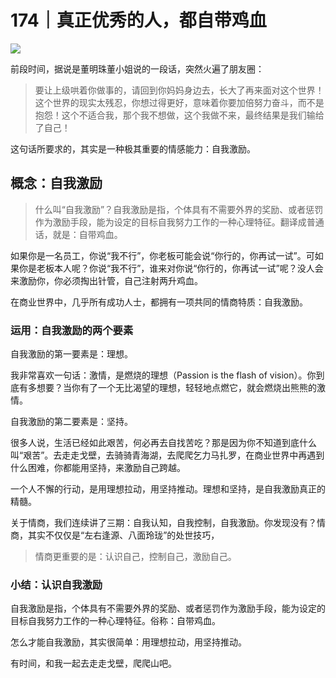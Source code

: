 # 174｜真正优秀的人，都自带鸡血

![](../img/48fd285512ec5abf8b0e93638b1435cd.jpg)

前段时间，据说是董明珠董小姐说的一段话，突然火遍了朋友圈：

> 要让上级哄着你做事的，请回到你妈妈身边去，长大了再来面对这个世界！这个世界的现实太残忍，你想过得更好，意味着你要加倍努力奋斗，而不是抱怨！这个不适合我，那个我不想做，这个我做不来，最终结果是我们输给了自己！

这句话所要求的，其实是一种极其重要的情感能力：自我激励。

## 概念：自我激励

> 什么叫“自我激励”？自我激励是指，个体具有不需要外界的奖励、或者惩罚作为激励手段，能为设定的目标自我努力工作的一种心理特征。翻译成普通话，就是：自带鸡血。

如果你是一名员工，你说“我不行”，你老板可能会说“你行的，你再试一试”。可如果你是老板本人呢？你说“我不行”，谁来对你说“你行的，你再试一试”呢？没人会来激励你，你必须掏出针管，自己注射两升鸡血。

在商业世界中，几乎所有成功人士，都拥有一项共同的情商特质：自我激励。

### 运用：自我激励的两个要素

自我激励的第一要素是：理想。

我非常喜欢一句话：激情，是燃烧的理想（Passion is the flash of vision）。你到底有多想要？当你有了一个无比渴望的理想，轻轻地点燃它，就会燃烧出熊熊的激情。

自我激励的第二要素是：坚持。

很多人说，生活已经如此艰苦，何必再去自找苦吃？那是因为你不知道到底什么叫“艰苦”。去走走戈壁，去骑骑青海湖，去爬爬乞力马扎罗，在商业世界中再遇到什么困难，你都能用坚持，来激励自己跨越。

一个人不懈的行动，是用理想拉动，用坚持推动。理想和坚持，是自我激励真正的精髓。

关于情商，我们连续讲了三期：自我认知，自我控制，自我激励。你发现没有？情商，其实不仅仅是“左右逢源、八面玲珑”的处世技巧，

> 情商更重要的是：认识自己，控制自己，激励自己。

### 小结：认识自我激励

自我激励是指，个体具有不需要外界的奖励、或者惩罚作为激励手段，能为设定的目标自我努力工作的一种心理特征。俗称：自带鸡血。

怎么才能自我激励，其实很简单：用理想拉动，用坚持推动。

有时间，和我一起去走走戈壁，爬爬山吧。